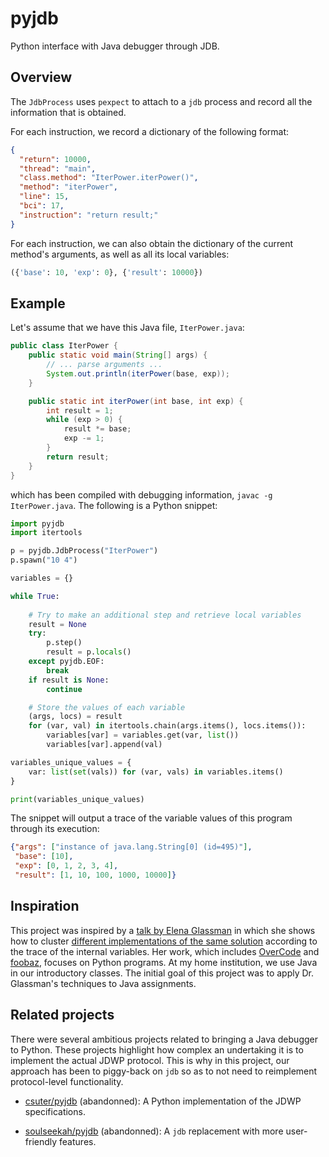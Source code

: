 # pyjdb
Python interface with Java debugger through JDB.

## Overview

The `JdbProcess` uses `pexpect` to attach to a `jdb` process and record all the information that is obtained.

For each instruction, we record a dictionary of the following format:
```json
{
  "return": 10000,
  "thread": "main",
  "class.method": "IterPower.iterPower()",
  "method": "iterPower",
  "line": 15,
  "bci": 17,
  "instruction": "return result;"
}
```
For each instruction, we can also obtain the dictionary of the current method's arguments, as well as all its local variables:
```python
({'base': 10, 'exp': 0}, {'result': 10000})
```


## Example

Let's assume that we have this Java file, `IterPower.java`:
```java
public class IterPower {
    public static void main(String[] args) {
        // ... parse arguments ...
        System.out.println(iterPower(base, exp));
    }

    public static int iterPower(int base, int exp) {
        int result = 1;
        while (exp > 0) {
            result *= base;
            exp -= 1;
        }
        return result;
    }
}
```
which has been compiled with debugging information, `javac -g IterPower.java`. The following is a Python snippet:
```python
import pyjdb
import itertools

p = pyjdb.JdbProcess("IterPower")
p.spawn("10 4")

variables = {}

while True:
    
    # Try to make an additional step and retrieve local variables
    result = None
    try:
        p.step()
        result = p.locals()
    except pyjdb.EOF:
        break
    if result is None:
        continue

    # Store the values of each variable
    (args, locs) = result
    for (var, val) in itertools.chain(args.items(), locs.items()):
        variables[var] = variables.get(var, list())
        variables[var].append(val)

variables_unique_values = {
    var: list(set(vals)) for (var, vals) in variables.items()
}

print(variables_unique_values)
```
The snippet will output a trace of the variable values of this program through its execution:
```json
{"args": ["instance of java.lang.String[0] (id=495)"],
 "base": [10],
 "exp": [0, 1, 2, 3, 4],
 "result": [1, 10, 100, 1000, 10000]}
```

## Inspiration

This project was inspired by a [talk by Elena Glassman](https://youtu.be/Pt-DMk1YRJ4) in which she shows how to cluster [different implementations of the same solution](http://eglassman.github.io/mit-phd-thesis/thesis-slides.html#/10) according to the trace of the internal variables. Her work, which includes [OverCode](http://eglassman.github.io/overcode/) and [foobaz](https://www.youtube.com/watch?v=4X94_2XEsrE), focuses on Python programs. At my home institution, we use Java in our introductory classes. The initial goal of this project was to apply Dr. Glassman's techniques to Java assignments.

## Related projects

There were several ambitious projects related to bringing a Java debugger to Python. These projects highlight how complex an undertaking it is to implement the actual JDWP protocol. This is why in this project, our approach has been to piggy-back on `jdb` so as to not need to reimplement protocol-level functionality.

- [csuter/pyjdb](https://github.com/csuter/pyjdb) (abandonned): A Python implementation of the JDWP specifications.

- [soulseekah/pyjdb](https://github.com/soulseekah/pyjdb) (abandonned): A `jdb` replacement with more user-friendly features.